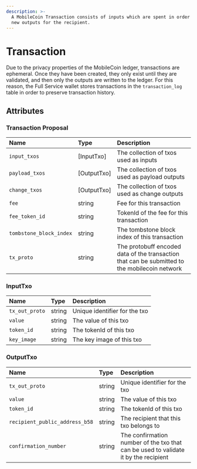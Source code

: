```yaml
---
description: >-
  A MobileCoin Transaction consists of inputs which are spent in order to mint
  new outputs for the recipient.
---
```


# Transaction

Due to the privacy properties of the MobileCoin ledger, transactions are ephemeral. Once they have been created, they only exist until they are validated, and then only the outputs are written to the ledger. For this reason, the Full Service wallet stores transactions in the `transaction_log` table in order to preserve transaction history.

## Attributes

### Transaction Proposal

| Name | Type | Description |
| :--- | :--- | :--- |
| `input_txos` | [InputTxo] | The collection of txos used as inputs |
| `payload_txos` | [OutputTxo] | The collection of txos used as payload outputs |
| `change_txos` | [OutputTxo] | The collection of txos used as change outputs |
| `fee` | string | Fee for this transaction |
| `fee_token_id` | string | TokenId of the fee for this transaction |
| `tombstone_block_index` | string | The tombstone block index of this transaction |
| `tx_proto` | string | The protobuff encoded data of the transaction that can be submitted to the mobilecoin network |

### InputTxo

| Name | Type | Description |
| :--- | :--- | :--- |
| `tx_out_proto` | string | Unique identifier for the txo |
| `value` | string | The value of this txo |
| `token_id` | string | The tokenId of this txo |
| `key_image` | string | The key image of this txo |

### OutputTxo

| Name | Type | Description |
| :--- | :--- | :--- |
| `tx_out_proto` | string | Unique identifier for the txo |
| `value` | string | The value of this txo |
| `token_id` | string | The tokenId of this txo |
| `recipient_public_address_b58` | string | The recipient that this txo belongs to |
| `confirmation_number` | string | The confirmation number of the txo that can be used to validate it by the recipient |
